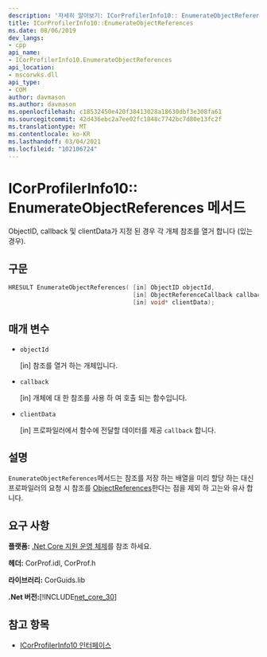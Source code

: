 ```yaml
---
description: '자세히 알아보기: ICorProfilerInfo10:: EnumerateObjectReferences 메서드'
title: ICorProfilerInfo10::EnumerateObjectReferences
ms.date: 08/06/2019
dev_langs:
- cpp
api_name:
- ICorProfilerInfo10.EnumerateObjectReferences
api_location:
- mscorwks.dll
api_type:
- COM
author: davmason
ms.author: davmason
ms.openlocfilehash: c18532450e420f38413028a18630dbf3e308fa61
ms.sourcegitcommit: 42d436ebc2a7ee02fc1848c7742bc7d80e13fc2f
ms.translationtype: MT
ms.contentlocale: ko-KR
ms.lasthandoff: 03/04/2021
ms.locfileid: "102106724"
---
```

# <a name="icorprofilerinfo10enumerateobjectreferences-method"></a>ICorProfilerInfo10:: EnumerateObjectReferences 메서드

ObjectID, callback 및 clientData가 지정 된 경우 각 개체 참조를 열거 합니다 (있는 경우).

## <a name="syntax"></a>구문

```cpp
HRESULT EnumerateObjectReferences( [in] ObjectID objectId,
                                   [in] ObjectReferenceCallback callback,
                                   [in] void* clientData);
```

## <a name="parameters"></a>매개 변수

- `objectId`

  \[in] 참조를 열거 하는 개체입니다.

- `callback`

  \[in] 개체에 대 한 참조를 사용 하 여 호출 되는 함수입니다.

- `clientData`

  \[in] 프로파일러에서 함수에 전달할 데이터를 제공 `callback` 합니다.

## <a name="remarks"></a>설명

`EnumerateObjectReferences`메서드는 참조를 저장 하는 배열을 미리 할당 하는 대신 프로파일러의 요청 시 참조를 [ObjectReferences](icorprofilercallback-objectreferences-method.md)한다는 점을 제외 하 고는와 유사 합니다.

## <a name="requirements"></a>요구 사항

**플랫폼:** [.Net Core 지원 운영 체제](../../../core/install/windows.md?pivots=os-windows)를 참조 하세요.

**헤더:** CorProf.idl, CorProf.h

**라이브러리:** CorGuids.lib

**.Net 버전:**[!INCLUDE[net_core_30](../../../../includes/net-core-30-md.md)]

## <a name="see-also"></a>참고 항목

- [ICorProfilerInfo10 인터페이스](icorprofilerinfo10-interface.md)
